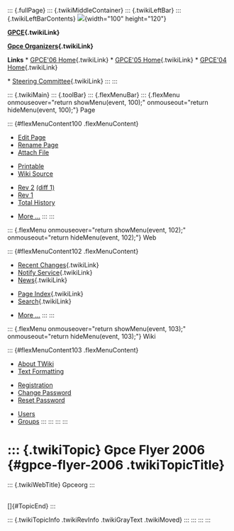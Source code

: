 ::: {.fullPage}
::: {.twikiMiddleContainer}
::: {.twikiLeftBar}
::: {.twikiLeftBarContents}
![](../pub/Gpceorg/WebLeftBar/gpce-logo.jpg){width="100" height="120"}

**[GPCE](../Gpce/WebHome){.twikiLink}**

**[Gpce Organizers](WebHome){.twikiLink}**

**Links** \* [GPCE\'06 Home](../GPCE06/WebHome){.twikiLink} \* [GPCE\'05
Home](../Gpce05/WebHome){.twikiLink} \* [GPCE\'04
Home](../Gpce04/WebHome){.twikiLink}

\* [Steering Committee](../Gpce/SteeringCommittee){.twikiLink}
:::
:::

::: {.twikiMain}
::: {.toolBar}
::: {.flexMenuBar}
::: {.flexMenu onmouseover="return showMenu(event, 100);" onmouseout="return hideMenu(event, 100);"}
Page

::: {#flexMenuContent100 .flexMenuContent}
-   [Edit
    Page](http://www.program-transformation.org/edit/Gpceorg/GpceFlyer2006?t=1536828872)
-   [Rename
    Page](http://www.program-transformation.org/rename/Gpceorg/GpceFlyer2006)
-   [Attach
    File](http://www.program-transformation.org/attach/Gpceorg/GpceFlyer2006)

<!-- -->

-   [Printable](http://www.program-transformation.org/view/Gpceorg/GpceFlyer2006?skin=print.pattern)
-   [Wiki
    Source](http://www.program-transformation.org/view/Gpceorg/GpceFlyer2006?skin=text&raw=on&contenttype=text/plain)

<!-- -->

-   [Rev
    2](http://www.program-transformation.org/view/Gpceorg/GpceFlyer2006?rev=1.2)
    [(diff 1)](http://www.program-transformation.org/rdiff/Gpceorg/GpceFlyer2006?rev1=1.2&rev2=1.1)
-   [Rev
    1](http://www.program-transformation.org/view/Gpceorg/GpceFlyer2006?rev=1.1)
-   [Total
    History](http://www.program-transformation.org/rdiff/Gpceorg/GpceFlyer2006)

<!-- -->

-   [More
    \...](http://www.program-transformation.org/oops/Gpceorg/GpceFlyer2006?template=oopsmore&param1=1.2&param2=1.2)
:::
:::

::: {.flexMenu onmouseover="return showMenu(event, 102);" onmouseout="return hideMenu(event, 102);"}
Web

::: {#flexMenuContent102 .flexMenuContent}
-   [Recent Changes](WebChanges){.twikiLink}
-   [Notify Service](WebNotify){.twikiLink}
-   [News](WebNews){.twikiLink}

<!-- -->

-   [Page Index](WebIndex){.twikiLink}
-   [Search](WebSearch){.twikiLink}

<!-- -->

-   [More
    \...](http://www.program-transformation.org/oops/Gpceorg/GpceFlyer2006?template=oopsmore&param1=1.2&param2=1.2)
:::
:::

::: {.flexMenu onmouseover="return showMenu(event, 103);" onmouseout="return hideMenu(event, 103);"}
Wiki

::: {#flexMenuContent103 .flexMenuContent}
-   [About
    TWiki](http://www.program-transformation.org/view/TWiki/WebHome)
-   [Text
    Formatting](http://www.program-transformation.org/view/TWiki/TextFormattingRules)

<!-- -->

-   [Registration](http://www.program-transformation.org/view/TWiki/TWikiRegistration)
-   [Change
    Password](http://www.program-transformation.org/view/TWiki/ChangePassword)
-   [Reset
    Password](http://www.program-transformation.org/view/TWiki/ResetPassword)

<!-- -->

-   [Users](http://www.program-transformation.org/view/Main/TWikiUsers)
-   [Groups](http://www.program-transformation.org/view/Main/TWikiGroups)
:::
:::
:::
:::

::: {.twikiTopic}
Gpce Flyer 2006 {#gpce-flyer-2006 .twikiTopicTitle}
===============

::: {.twikiWebTitle}
Gpceorg
:::

\
[]{#TopicEnd}
:::

::: {.twikiTopicInfo .twikiRevInfo .twikiGrayText .twikiMoved}
:::
:::
:::
:::
